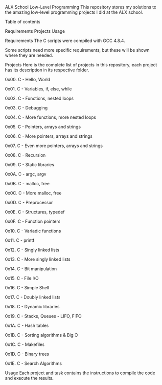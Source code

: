 ALX School Low-Level Programming
This repository stores my solutions to the amazing low-level programming projects I did at the ALX school.

Table of contents

Requirements
Projects
Usage

Requirements
The C scripts were compiled with GCC 4.8.4.

Some scripts need more specific requirements, but these will be shown where they are needed.

Projects
Here is the complete list of projects in this repository, each project has its description in its respective folder.

0x00. C - Hello, World

0x01. C - Variables, if, else, while

0x02. C - Functions, nested loops

0x03. C - Debugging

0x04. C - More functions, more nested loops

0x05. C - Pointers, arrays and strings

0x06. C - More pointers, arrays and strings

0x07. C - Even more pointers, arrays and strings

0x08. C - Recursion

0x09. C - Static libraries

0x0A. C - argc, argv

0x0B. C - malloc, free

0x0C. C - More malloc, free

0x0D. C - Preprocessor

0x0E. C - Structures, typedef

0x0F. C - Function pointers

0x10. C - Variadic functions

0x11. C - printf

0x12. C - Singly linked lists

0x13. C - More singly linked lists

0x14. C - Bit manipulation

0x15. C - File I/O

0x16. C - Simple Shell

0x17. C - Doubly linked lists

0x18. C - Dynamic libraries

0x19. C - Stacks, Queues - LIFO, FIFO

0x1A. C - Hash tables

0x1B. C - Sorting algorithms & Big O

0x1C. C - Makefiles

0x1D. C - Binary trees

0x1E. C - Search Algorithms

Usage
Each project and task contains the instructions to compile the code and execute the results.
